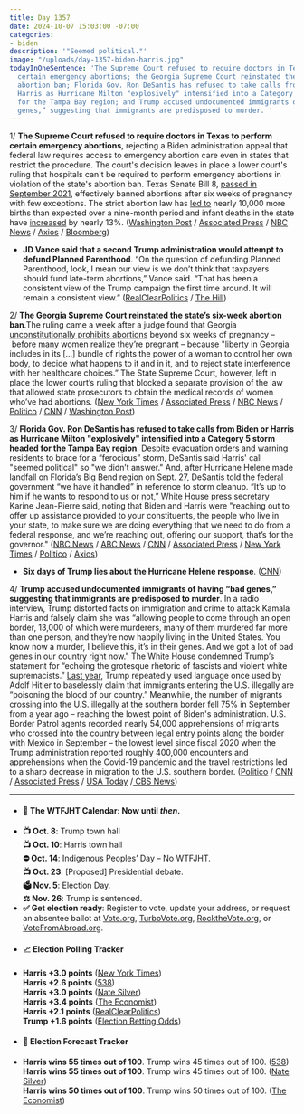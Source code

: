 ```yaml
---
title: Day 1357
date: 2024-10-07 15:03:00 -07:00
categories:
- biden
description: '"Seemed political."'
image: "/uploads/day-1357-biden-harris.jpg"
todayInOneSentence: 'The Supreme Court refused to require doctors in Texas to perform
  certain emergency abortions; the Georgia Supreme Court reinstated the state’s six-week
  abortion ban; Florida Gov. Ron DeSantis has refused to take calls from Biden or
  Harris as Hurricane Milton "explosively" intensified into a Category 5 storm headed
  for the Tampa Bay region; and Trump accused undocumented immigrants of having “bad
  genes,” suggesting that immigrants are predisposed to murder. '
---
```


1/ **The Supreme Court refused to require doctors in Texas to perform certain emergency abortions**, rejecting a Biden administration appeal that federal law requires access to emergency abortion care even in states that restrict the procedure. The court's decision leaves in place a lower court's ruling that hospitals can't be required to perform emergency abortions in violation of the state's abortion ban. Texas Senate Bill 8, [passed in September 2021](https://whatthefuckjusthappenedtoday.com/2021/09/01/day-225/), effectively banned abortions after six weeks of pregnancy with few exceptions. The strict abortion law has [led to](https://whatthefuckjusthappenedtoday.com/2023/07/06/day-898/#2-texas%E2%80%99-strict-abortion-law-led-to) nearly 10,000 more births than expected over a nine-month period and infant deaths in the state have [increased](https://whatthefuckjusthappenedtoday.com/2024/06/25/day-1253/#2-after-texas%E2%80%99-ban-on-abortion-went) by nearly 13%. ([Washington Post](https://www.washingtonpost.com/politics/2024/10/07/supreme-court-emergency-abortion-texas-case/) / [Associated Press](https://apnews.com/article/supreme-court-emergency-abortion-texas-bf79fafceba4ab9df9df2489e5d43e72) / [NBC News](https://www.nbcnews.com/politics/supreme-court/supreme-court-declines-hear-biden-appeal-texas-emergency-room-abortion-rcna173858) / [Axios](https://www.axios.com/2024/10/07/supreme-court-texas-emergency-abortion-decline) / [Bloomberg](https://www.bloomberg.com/news/articles/2024-10-07/supreme-court-spurns-biden-administration-in-texas-abortion-case))

* **JD Vance said that a second Trump administration would attempt to defund Planned Parenthood**. “On the question of defunding Planned Parenthood, look, I mean our view is we don’t think that taxpayers should fund late-term abortions,” Vance said. “That has been a consistent view of the Trump campaign the first time around. It will remain a consistent view.” ([RealClearPolitics](https://www.realclearpolitics.com/articles/2024/10/06/jd_vance_trump_consistent_defunding_planned_parenthood_151742.html) / [The Hill](https://thehill.com/homenews/campaign/4919542-jdvance-planned-parenthood-defunding/))

2/ **The Georgia Supreme Court reinstated the state’s six-week abortion ban**.The ruling came a week after a judge found that Georgia [unconstitutionally prohibits abortions](https://whatthefuckjusthappenedtoday.com/2024/09/30/day-1350/#2-a-georgia-judge-struck-down-the-st) beyond six weeks of pregnancy – before many women realize they’re pregnant – because "liberty in Georgia includes in its [...] bundle of rights the power of a woman to control her own body, to decide what happens to it and in it, and to reject state interference with her healthcare choices.” The State Supreme Court, however, left in place the lower court’s ruling that blocked a separate provision of the law that allowed state prosecutors to obtain the medical records of women who’ve had abortions. ([New York Times](https://www.nytimes.com/2024/10/07/us/georgia-supreme-court-abortion-ban.html) / [Associated Press](https://apnews.com/article/georgia-abortion-ban-967ed4f8efe64d07e22213c47749df9a) / [NBC News](https://www.nbcnews.com/politics/georgia-supreme-court-reinstates-states-6-week-abortion-ban-rcna174336) / [Politico](https://www.politico.com/news/2024/10/07/georgia-supreme-court-abortion-ban-00182720) / [CNN](https://www.cnn.com/2024/10/07/politics/georgia-abortion-supreme-court/index.html) / [Washington Post](https://www.washingtonpost.com/nation/2024/10/07/georgia-abortion-ban-supreme-court/))

3/ **Florida Gov. Ron DeSantis has refused to take calls from Biden or Harris as Hurricane Milton "explosively" intensified into a Category 5 storm headed for the Tampa Bay region**. Despite evacuation orders and warning residents to brace for a “ferocious” storm, DeSantis said Harris' call "seemed political" so "we didn’t answer." And, after Hurricane Helene made landfall on Florida’s Big Bend region on Sept. 27, DeSantis told the federal government “we have it handled” in reference to storm cleanup. “It’s up to him if he wants to respond to us or not,” White House press secretary Karine Jean-Pierre said, noting that Biden and Harris were "reaching out to offer up assistance provided to your constituents, the people who live in your state, to make sure we are doing everything that we need to do from a federal response, and we’re reaching out, offering our support, that’s for the governor." ([NBC News](https://www.nbcnews.com/politics/kamala-harris/ron-desantis-harris-call-hurricane-helene-political-rcna174276) / [ABC News](https://abcnews.go.com/US/florida-gov-ron-desantis-refuses-call-vp-kamala/story?id=114570089) / [CNN](https://www.cnn.com/2024/10/07/politics/desantis-harris-biden-hurricane-recovery-calls/index.html) / [Associated Press](https://apnews.com/live/hurricane-milton-florida-tracker-updates) / [New York Times](https://www.nytimes.com/live/2024/10/07/weather/milton-hurricane-florida) / [Politico](https://www.politico.com/news/2024/10/06/florida-hurricane-milton-evacuations-recovery-00182622) / [Axios](https://www.axios.com/2024/10/07/hurricane-milton-tampa-florida-dire-scenario))

* **Six days of Trump lies about the Hurricane Helene response**. ([CNN](https://www.cnn.com/2024/10/06/politics/fact-check-trump-helene-response-north-carolina/))

4/ **Trump accused undocumented immigrants of having “bad genes,” suggesting that immigrants are predisposed to murder**. In a radio interview, Trump distorted facts on immigration and crime to attack Kamala Harris and falsely claim she was “allowing people to come through an open border, 13,000 of which were murderers, many of them murdered far more than one person, and they’re now happily living in the United States. You know now a murder, I believe this, it’s in their genes. And we got a lot of bad genes in our country right now." The White House condemned Trump’s statement for “echoing the grotesque rhetoric of fascists and violent white supremacists.” [Last year](https://whatthefuckjusthappenedtoday.com/2023/12/18/day-1063/#2-biden-condemned-trump-for-his-repe), Trump repeatedly used language once used by Adolf Hitler to baselessly claim that immigrants entering the U.S. illegally are “poisoning the blood of our country.” Meanwhile, the number of migrants crossing into the U.S. illegally at the southern border fell 75% in September from a year ago – reaching the lowest point of Biden's administration. U.S. Border Patrol agents recorded nearly 54,000 apprehensions of migrants who crossed into the country between legal entry points along the border with Mexico in September – the lowest level since fiscal 2020 when the Trump administration reported roughly 400,000 encounters and apprehensions when the Covid-19 pandemic and the travel restrictions led to a sharp decrease in migration to the U.S. southern border. ([Politico](https://www.politico.com/news/2024/10/07/trump-immigrants-crime-00182702) / [CNN](https://www.cnn.com/2024/10/07/politics/trump-undocumented-immigrants-bad-genes/index.html) / [Associated Press](https://apnews.com/article/donald-trump-immigration-2024-election-2157777f240142e5aed38be192a52b25) / [USA Today](https://www.usatoday.com/story/news/nation/2024/10/07/illegal-crossings-border-migrants-drops/75553327007/) /[ CBS News](https://www.cbsnews.com/news/u-s-mexico-border-migrant-crossings-reach-new-biden-era-low/))

---

* #### 📅 The WTFJHT Calendar: Now until *then*. 
* **📺 Oct. 8**: Trump town hall \
**📺 Oct. 10**: Harris town hall \
**⛔️ Oct. 14**: Indigenous Peoples’ Day – No WTFJHT. \
**📺 Oct. 23**: [Proposed] Presidential debate. \
**🗳️ Nov. 5**: Election Day. \
**⚖️ Nov. 26**: Trump is sentenced. 
* **✅ Get election ready**: Register to vote, update your address, or request an absentee ballot at [Vote.org](https://www.vote.org/), [TurboVote.org](https://turbovote.org/), [RocktheVote.org](https://www.rockthevote.org/), or [VoteFromAbroad.org](https://www.votefromabroad.org/).
* #### 📈 Election Polling Tracker
* **Harris +3.0 points** ([New York Times](https://www.nytimes.com/interactive/2024/us/elections/polls-president.html)) \
**Harris +2.6 points** ([538](https://projects.fivethirtyeight.com/polls/president-general/2024/national/)) \
**Harris +3.0 points** ([Nate Silver](https://www.natesilver.net/p/nate-silver-2024-president-election-polls-model)) \
**Harris +3.4 points** ([The Economist](https://www.economist.com/interactive/us-2024-election/trump-harris-polls)) \
**Harris +2.1 points** ([RealClearPolitics](https://www.realclearpolling.com/polls/president/general/2024/trump-vs-harris)) \
**Trump +1.6 points** ([Election Betting Odds](https://www.electionbettingodds.com/))
* #### 🔮 Election Forecast Tracker
* **Harris wins 55 times out of 100**. Trump wins 45 times out of 100. ([538](https://projects.fivethirtyeight.com/2024-election-forecast/)) \
**Harris wins 55 times out of 100**. Trump wins 45 times out of 100. ([Nate Silver](https://www.natesilver.net/p/nate-silver-2024-president-election-polls-model)) \
**Harris wins 50 times out of 100**. Trump wins 50 times out of 100. ([The Economist](https://www.economist.com/interactive/us-2024-election/prediction-model/president/))

